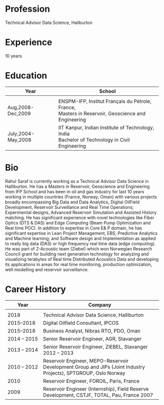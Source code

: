 <!--
.. title: About Me
.. slug: about-me
.. date: 2018-12-20 10:26:33 UTC+05:30
.. tags: 
.. category: 
.. link: 
.. description: This is a description about me
.. type: text
-->


# Profession
Technical Advisor Data Science, Haliburton

# Experience
10 years

# Education
Year                                  | School
--------------------------------------| --------------------------------------
<img width=200/>                      |<img width=500/> 
Aug,2008-Dec,2009                     |ENSPM-IFP, Institut Français du Pétrole, France,<br>Masters in Reservoir, Geoscience and Engineering
July,2004-May,2008                    |IIT Kanpur, Indian Institute of Technology, India<br>Bachelor of Technology in Civil Engineering

# Bio
Rahul Saraf is currently working as a Technical Advisor Data Science in Halliburton. He has a Masters in Reservoir, Geoscience and Engineering from IFP School and has been in oil and gas industry for last 10 years working in multiple countries (France, Norway, Oman) with various projects broadly encompassing Big Data and Data Analytics, Digital OilField Development, Reservoir Surveillance and Real Time Operations; Experimental designs, Advanced Reservoir Simulation and Assisted History matching. He has significant experience with novel technologies like Fiber Optics (DTS & DAS) and Edge Computing (Beam Pump Optimization and Real time POC). In addition to expertise in Core E& P domain, he has significant expertise in Lean Project Management, EBS, Predictive Analytics and Machine learning; and Software design and Implementation as applied to really big data (DAS) or high frequency real time data (edge computing). He was part of Z-Acoustic team (Ziebel) which won Norwegian Research Council grant for building next generation technology for analyzing and visualizing terabytes of Real time Distributed Acoustics Data and developing its applications in areas for real time monitoring, production optimization, well modelling and reservoir surveillance. 

# Career History
Year                                  | Company
--------------------------------------| --------------------------------------
<img width=200/>                      |   <img width=500/> 
2018                                  |   Technical Advisor Data Science, Halliburton
2015–2018                             |   Digital Oilfield Consultant, IPCOS
2015–2018                             |   Business Analyst, Nibras RTO, PDO, Oman 
2014 – 2015                           |   Senior Reservoir Engineer, AGR, Stavanger
2013 – 2014 	                      |   Senior Reservoir Engineer, ZIEBEL, Stavanger                                          2012 – 2013 	                      |   Reservoir Engineer, ZIEBEL, Stavanger, Norway
2010 – 2012 	                      |   Reservoir Engineer, MEPO-Reservoir Development Group and JIPs (Joint Industry Projects), SPTGROUP, Oslo Norway
2010 	                              |   Reservoir Engineer, FOROIL, Paris, France
2009 	                              |   Reservoir Engineer (Internship), Field Reserve Development, CSTJF, TOTAL, Pau, France 2007 	                              |   Research Analyst (Internship), SUNY ESF, Environmental,                                                                         Science and Forestry College, Syracuse, New York, USA



